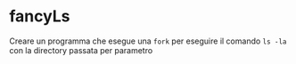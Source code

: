 # fancyLs

Creare un programma che esegue una `fork` per eseguire il comando `ls -la` con la directory passata per parametro
